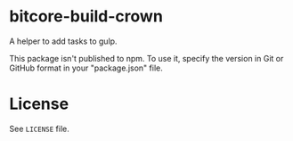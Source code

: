 bitcore-build-crown
===================

A helper to add tasks to gulp.

This package isn't published to npm. To use it, specify the version in Git or GitHub format in your "package.json" file.

License
=======

See `LICENSE` file.
